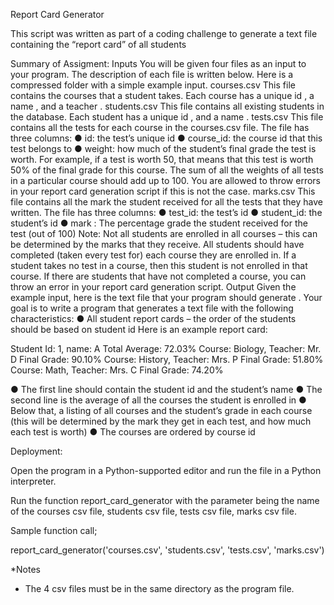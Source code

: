 Report Card Generator

This script was written as part of a coding challenge to generate a text file containing the “report
card” of all students

Summary of Assigment:
Inputs
You will be given four files as an input to your program. The description of each file is
written below. Here is a compressed folder with a simple example input.
courses.csv
This file contains the courses that a student takes. Each course has a unique id , a
name , and a teacher .
students.csv
This file contains all existing students in the database. Each student has a unique id ,
and a name .
tests.csv
This file contains all the tests for each course in the courses.csv file. The file has three
columns:
● id: the test’s unique id
● course_id: the course id that this test belongs to
● weight: how much of the student’s final grade the test is worth. For example, if a
test is worth 50, that means that this test is worth 50% of the final grade for this
course.
The sum of all the weights of all tests in a particular course should add up to 100. You
are allowed to throw errors in your report card generation script if this is not the case.
marks.csv
This file contains all the mark the student received for all the tests that they have
written.
The file has three columns:
● test_id: the test’s id
● student_id: the student’s id
● mark : The percentage grade the student received for the test (out of 100)
Note: Not all students are enrolled in all courses – this can be determined by the marks
that they receive. All students should have completed (taken every test for) each course
they are enrolled in. If a student takes no test in a course, then this student is not
enrolled in that course. If there are students that have not completed a course, you can
throw an error in your report card generation script.
Output
Given the example input, here is the text file that your program should generate . Your
goal is to write a program that generates a text file with the following characteristics:
● All student report cards – the order of the students should be based on student
id
Here is an example report card:

Student Id: 1, name: A
Total Average:      72.03%
    Course: Biology, Teacher: Mr. D
    Final Grade:    90.10%
    Course: History, Teacher: Mrs. P
    Final Grade:    51.80%
    Course: Math, Teacher: Mrs. C
    Final Grade:    74.20%

    
● The first line should contain the student id and the student’s name
● The second line is the average of all the courses the student is enrolled in
● Below that, a listing of all courses and the student’s grade in each course (this
will be determined by the mark they get in each test, and how much each test is
worth)
● The courses are ordered by course id


Deployment:

Open the program in a Python-supported editor and run the file in a Python interpreter.

Run the function report_card_generator with the parameter being the
name of the courses csv file, students csv file, tests csv file, marks csv file.

Sample function call;

report_card_generator('courses.csv', 'students.csv', 'tests.csv', 'marks.csv')

*Notes
- The 4 csv files must be in the same directory as the program file.


